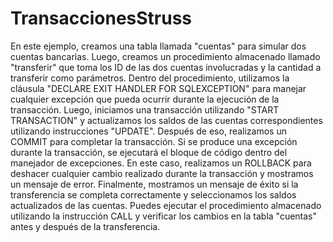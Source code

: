 # TransaccionesStruss

En este ejemplo, creamos una tabla llamada "cuentas" para simular dos cuentas bancarias. Luego, creamos un procedimiento almacenado llamado "transferir" que toma los ID de las dos cuentas involucradas y la cantidad a transferir como parámetros.
Dentro del procedimiento, utilizamos la cláusula "DECLARE EXIT HANDLER FOR SQLEXCEPTION" para manejar cualquier excepción que pueda ocurrir durante la ejecución de la transacción.
Luego, iniciamos una transacción utilizando "START TRANSACTION" y actualizamos los saldos de las cuentas correspondientes utilizando instrucciones "UPDATE". Después de eso, realizamos un COMMIT para completar la transacción.
Si se produce una excepción durante la transacción, se ejecutará el bloque de código dentro del manejador de excepciones. En este caso, realizamos un ROLLBACK para deshacer cualquier cambio realizado durante la transacción y mostramos un mensaje de error.
Finalmente, mostramos un mensaje de éxito si la transferencia se completa correctamente y seleccionamos los saldos actualizados de las cuentas.
Puedes ejecutar el procedimiento almacenado utilizando la instrucción CALL y verificar los cambios en la tabla "cuentas" antes y después de la transferencia.
